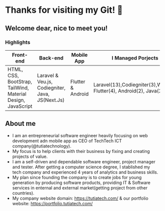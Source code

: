 # Thanks for visiting my Git! 👋  
## Welcome dear, nice to meet you!

### Highlights

|  Front-end   | Back-end   |  Mobile App   | I Managed Porjects   |
| ----------- | ----------- | ----------- | ----------- |
|HTML, CSS, BootStrap, TailWind, Material Design, JavaScript|Laravel & Veu.js, Codiegniter, Java, JS(Next.Js)|Flutter & Android|Laravel(13),Codiegniter(3),WP(25), Flutter(4), Android(2), Java(2)|

## About me

* I am an entrepreneurial software engineer heavily focusing on web development adn mobile app as CEO of TechTech ICT company(@tutiatechnology).
* My focus is to help clients with their business by fixing and creating projects of value.
* I am a self-driven and dependable software engineer, project manager and tester. After getting a computer science degree, I stablished my tech company and experienced 4 years of analytics and business skills. 
* My plan since founding the company is to create jobs for young generation by producing software products, providing IT & Software services in enternal and external market(getting project from other countries).
* My company website domain: https://tutiatech.com/ & our portfolio website: https://portfolio.tutiatech.com/
